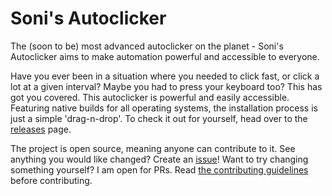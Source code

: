 # Soni's Autoclicker

The (soon to be) most advanced autoclicker on the planet - Soni's Autoclicker aims to make automation powerful and
accessible to everyone.

Have you ever been in a situation where you needed to click fast, or click a lot at a given interval? Maybe you had to
press your keyboard too? This has got you covered. This autoclicker is powerful and easily accessible. Featuring native
builds for all operating systems, the installation process is just a simple 'drag-n-drop'. To check it out for yourself,
head over to the [releases](https://github.com/soni801/autoclicker/releases) page.

The project is open source, meaning anyone can contribute to it. See anything you would like changed? Create an
[issue](https://github.com/soni801/autoclicker/issues/new/choose)! Want to try changing something yourself? I am open
for PRs. Read [the contributing guidelines](CONTRIBUTING.md) before contributing.
